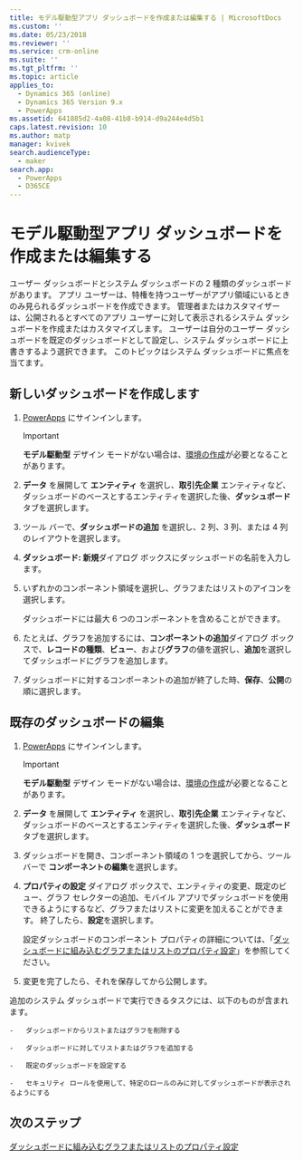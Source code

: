 ```yaml
---
title: モデル駆動型アプリ ダッシュボードを作成または編集する | MicrosoftDocs
ms.custom: ''
ms.date: 05/23/2018
ms.reviewer: ''
ms.service: crm-online
ms.suite: ''
ms.tgt_pltfrm: ''
ms.topic: article
applies_to:
  - Dynamics 365 (online)
  - Dynamics 365 Version 9.x
  - PowerApps
ms.assetid: 641885d2-4a08-41b8-b914-d9a244e4d5b1
caps.latest.revision: 10
ms.author: matp
manager: kvivek
search.audienceType:
  - maker
search.app:
  - PowerApps
  - D365CE
---
```

# <a name="create-or-edit-model-driven-app-dashboards"></a>モデル駆動型アプリ ダッシュボードを作成または編集する

ユーザー ダッシュボードとシステム ダッシュボードの 2 種類のダッシュボードがあります。 アプリ ユーザーは、特権を持つユーザーがアプリ領域にいるときのみ見られるダッシュボードを作成できます。 管理者またはカスタマイザーは、公開されるとすべてのアプリ ユーザーに対して表示されるシステム ダッシュボードを作成またはカスタマイズします。 ユーザーは自分のユーザー ダッシュボードを既定のダッシュボードとして設定し、システム ダッシュボードに上書きするよう選択できます。 このトピックはシステム ダッシュボードに焦点を当てます。  
  
<a name="BKMK_createdashboard"></a>   
## <a name="create-a-new-dashboard"></a>新しいダッシュボードを作成します  
  
1.  [PowerApps](https://web.powerapps.com/?utm_source=padocs&utm_medium=linkinadoc&utm_campaign=referralsfromdoc) にサインインします。

    > [!IMPORTANT]
    > **モデル駆動型** デザイン モードがない場合は、[環境の作成](https://docs.microsoft.com/powerapps/administrator/create-environment)が必要となることがあります。   
  
2. **データ** を展開して **エンティティ** を選択し、**取引先企業** エンティティなど、ダッシュボードのベースとするエンティティを選択した後、**ダッシュボード** タブを選択します。 

3. ツール バーで、**ダッシュボードの追加** を選択し、2 列、3 列、または 4 列のレイアウトを選択します。  
  
4.  **ダッシュボード: 新規**ダイアログ ボックスにダッシュボードの名前を入力します。  
  
5.  いずれかのコンポーネント領域を選択し、グラフまたはリストのアイコンを選択します。  
  
     ダッシュボードには最大 6 つのコンポーネントを含めることができます。  
  
6.  たとえば、グラフを追加するには、**コンポーネントの追加**ダイアログ ボックスで、**レコードの種類**、**ビュー**、および**グラフ**の値を選択し、**追加**を選択してダッシュボードにグラフを追加します。  
  
7.  ダッシュボードに対するコンポーネントの追加が終了した時、**保存**、**公開**の順に選択します。  
  
<a name="BKMK_editdashboard"></a>   
## <a name="edit-an-existing-dashboard"></a>既存のダッシュボードの編集  
  
1. [PowerApps](https://web.powerapps.com/?utm_source=padocs&utm_medium=linkinadoc&utm_campaign=referralsfromdoc) にサインインします。

    > [!IMPORTANT]
    > **モデル駆動型** デザイン モードがない場合は、[環境の作成](https://docs.microsoft.com/powerapps/administrator/create-environment)が必要となることがあります。    
  
2. **データ** を展開して **エンティティ** を選択し、**取引先企業** エンティティなど、ダッシュボードのベースとするエンティティを選択した後、**ダッシュボード** タブを選択します。  

3. ダッシュボードを開き、コンポーネント領域の 1 つを選択してから、ツール バーで **コンポーネントの編集**を選択します。  
  
4.  **プロパティの設定** ダイアログ ボックスで、エンティティの変更、既定のビュー、グラフ セレクターの追加、モバイル アプリでダッシュボードを使用できるようにするなど、グラフまたはリストに変更を加えることができます。 終了したら、**設定**を選択します。  
  
     設定ダッシュボードのコンポーネント プロパティの詳細については、「[ダッシュボードに組み込むグラフまたはリストのプロパティ設定](set-properties-chart-list-included-dashboard.md)」を参照してください。  
  
4.  変更を完了したら、それを保存してから公開します。  
  
 追加のシステム ダッシュボードで実行できるタスクには、以下のものが含まれます。  
  
    -   ダッシュボードからリストまたはグラフを削除する  
  
    -   ダッシュボードに対してリストまたはグラフを追加する  
  
    -   既定のダッシュボードを設定する  
  
    -   セキュリティ ロールを使用して、特定のロールのみに対してダッシュボードが表示されるようにする    
  
## <a name="next-steps"></a>次のステップ  
[ダッシュボードに組み込むグラフまたはリストのプロパティ設定](set-properties-chart-list-included-dashboard.md)
